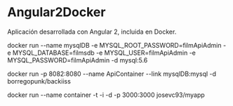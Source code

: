# Angular2Docker
Aplicación desarrollada con Angular 2, incluida en Docker.

docker run --name mysqlDB -e MYSQL_ROOT_PASSWORD=filmApiAdmin -e MYSQL_DATABASE=filmsdb -e MYSQL_USER=filmApiAdmin -e MYSQL_PASSWORD=filmApiAdmin -d mysql:5.6

docker run -p 8082:8080 --name ApiContainer --link mysqlDB:mysql -d borregopunk/backiiss

docker run --name container -t -i  -d -p 3000:3000 josevc93/myapp
